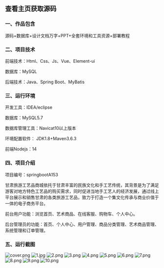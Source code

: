  
## 查看主页获取源码


### 一、作品包含

源码+数据库+设计文档万字+PPT+全套环境和工具资源+部署教程

### 二、项目技术

前端技术：Html、Css、Js、Vue、Element-ui

数据库：MySQL

后端技术：Java、Spring Boot、MyBatis

  

### 三、运行环境

开发工具：IDEA/eclipse

数据库：MySQL5.7

数据库管理工具：Navicat10以上版本

环境配置软件： JDK1.8+Maven3.6.3

前端Nodejs：14


### 四、项目介绍
项目编号：springbootA153

甘肃旅游工艺品商城依托于甘肃丰富的民族文化和手工艺传统，其背景是为了满足游客对地方特色工艺品的购买需求，同时促进当地手工艺人的经济发展，通过线上平台展示和销售甘肃的各类旅游工艺品，致力于打造一个集文化传承与商业价值于一体的电子商务平台。

前台用户功能：浏览首页、艺术商品、在线客服、购物车、个人中心。

后台管理员的功能：首页、个人中心、用户管理、商品分类管理、艺术商品管理、系统管理和订单管理。

### 五、运行截图

![cover.png](./cover.png)
![1.jpg](./1.jpg)
![2.png](./2.png)
![3.png](./3.png)
![4.png](./4.png)
![5.png](./5.png)
![6.png](./6.png)
![7.png](./7.png)
![8.png](./8.png)
![9.png](./9.png)
![10.png](./10.png)




  
